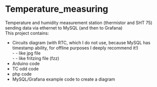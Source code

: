 # Temperature_measuring
Temperature and humidity measurement station (thermistor and SHT 75) sending data via ethernet to MySQL (and then to Grafana)<br />
This project contains:<br />
- Circuits diagram (with RTC, which I do not use, because MySQL has timestamp ability, for offline purposes I deeply recommend it!)<br />
        - - like jpg file<br />
       - - like fritzing file (fzz)<br />
- Arduino code<br />
- TC odd code<br />
- php code<br />
- MySQL/Grafana example code to create a diagram<br />
